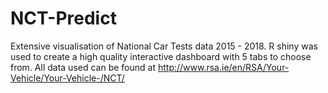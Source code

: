 # NCT-Predict
Extensive visualisation of National Car Tests data 2015 - 2018. 
R shiny was used to create a high quality interactive dashboard with 5 tabs to choose from. 
All data used can be found at http://www.rsa.ie/en/RSA/Your-Vehicle/Your-Vehicle-/NCT/
